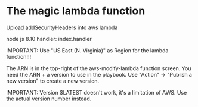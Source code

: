 # The magic lambda function

Upload addSecurityHeaders into aws lambda

node js 8.10
handler: index.handler

IMPORTANT: Use "US East (N. Virginia)" as Region for the lambda function!!!

The ARN is in the top-right of the aws-modify-lambda function screen. You need the ARN + a version to use in the playbook.
Use "Action" -> "Publish a new version" to create a new version.

IMPORTANT: Version $LATEST doesn't work, it's a limitation of AWS. Use the actual version number instead.
